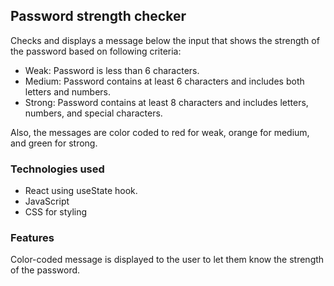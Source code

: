 ## Password strength checker
Checks and displays a message below the input that shows the strength of the password based on following criteria:
* Weak: Password is less than 6 characters.
* Medium: Password contains at least 6 characters and includes both letters and numbers.
* Strong: Password contains at least 8 characters and includes letters, numbers, and special characters.

Also, the messages are color coded to red for weak, orange for medium, and green for strong.

### Technologies used
* React using useState hook.
* JavaScript
* CSS for styling

### Features
Color-coded message is displayed to the user to let them know the strength of the password.

